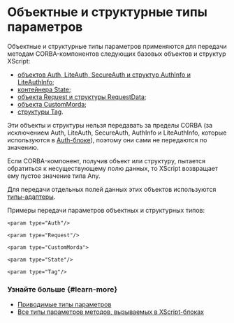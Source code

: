 # Объектные и структурные типы параметров

Объектные и структурные типы параметров применяются для передачи методам CORBA-компонентов следующих базовых объектов и структур XScript:

- [объектов Auth, LiteAuth, SecureAuth и структур AuthInfo и LiteAuthInfo](auth-ov.md);
- [контейнера State](state-ov.md);
- [объекта Request и структуры RequestData](request-ov.md);
- [объекта CustomMorda](custom-morda-ov.md);
- [структуры Tag](tag-ov.md).

Эти объекты и структуры нельзя передавать за пределы CORBA (за исключением Auth, LiteAuth, SecureAuth, AuthInfo и LiteAuthInfo, которые используются в [Auth-блоке](block-auth-ov.md)), поэтому они сами не передаются по значению.

Если CORBA-компонент, получив объект или структуру, пытается обратиться к несуществующему полю данных, то XScript возвращает ему пустое значение типа Any.

Для передачи отдельных полей данных этих объектов используются [типы-адаптеры](parameters-matching-ov.md).

Примеры передачи параметров объектных и структурных типов:

```
<param type="Auth"/>

<param type="Request"/>

<param type="CustomMorda">

<param type="State"/>

<param type="Tag"/>
```

### Узнайте больше {#learn-more}
* [Приводимые типы параметров](../concepts/parameters-matching-ov.md)
* [Все типы параметров методов, вызываемых в XScript-блоках](../appendices/block-param-types.md)